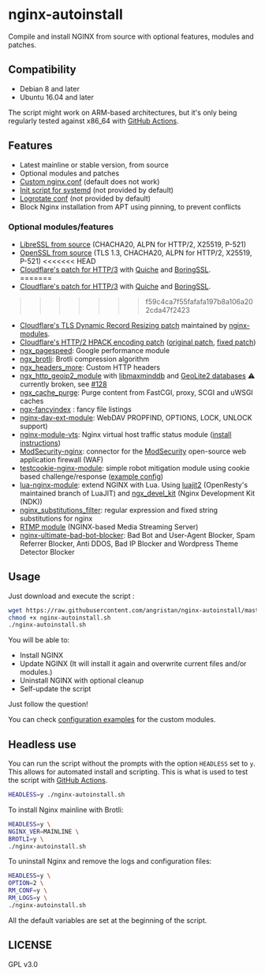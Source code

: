 # nginx-autoinstall

Compile and install NGINX from source with optional features, modules and patches.

## Compatibility

- Debian 8 and later
- Ubuntu 16.04 and later

The script might work on ARM-based architectures, but it's only being regularly tested against x86_64 with [GitHub Actions](https://github.com/angristan/nginx-autoinstall/actions/workflows/build.yml).

## Features

- Latest mainline or stable version, from source
- Optional modules and patches
- [Custom nginx.conf](https://github.com/angristan/nginx-autoinstall/blob/master/conf/nginx.conf) (default does not work)
- [Init script for systemd](https://github.com/angristan/nginx-autoinstall/blob/master/conf/nginx.service) (not provided by default)
- [Logrotate conf](https://github.com/angristan/nginx-autoinstall/blob/master/conf/nginx-logrotate) (not provided by default)
- Block Nginx installation from APT using pinning, to prevent conflicts

### Optional modules/features

- [LibreSSL from source](http://www.libressl.org/) (CHACHA20, ALPN for HTTP/2, X25519, P-521)
- [OpenSSL from source](https://www.openssl.org/) (TLS 1.3, CHACHA20, ALPN for HTTP/2, X25519, P-521)
<<<<<<< HEAD
- [Cloudflare's patch for HTTP/3](https://blog.cloudflare.com/experiment-with-http-3-using-nginx-and-quiche/) with [Quiche](https://github.com/cloudflare/quiche) and [BoringSSL](https://github.com/google/boringssl).  
=======
- [Cloudflare's patch for HTTP/3](https://blog.cloudflare.com/experiment-with-http-3-using-nginx-and-quiche/) with [Quiche](https://github.com/cloudflare/quiche) and [BoringSSL](https://github.com/google/boringssl).
>>>>>>> f59c4ca7f55fafafa197b8a106a202cda47f2423
- [Cloudflare's TLS Dynamic Record Resizing patch](https://blog.cloudflare.com/optimizing-tls-over-tcp-to-reduce-latency/) maintained by [nginx-modules](https://github.com/nginx-modules/ngx_http_tls_dyn_size).
- [Cloudflare's HTTP/2 HPACK encoding patch](https://blog.cloudflare.com/hpack-the-silent-killer-feature-of-http-2/) ([original patch](https://github.com/cloudflare/sslconfig/blob/master/patches/nginx_1.13.1_http2_hpack.patch), [fixed patch](https://github.com/hakasenyang/openssl-patch/blob/master/nginx_hpack_push_1.15.3.patch))
- [ngx_pagespeed](https://github.com/pagespeed/ngx_pagespeed): Google performance module
- [ngx_brotli](https://github.com/google/ngx_brotli): Brotli compression algorithm
- [ngx_headers_more](https://github.com/openresty/headers-more-nginx-module): Custom HTTP headers
- [ngx_http_geoip2_module](https://github.com/leev/ngx_http_geoip2_module) with [libmaxminddb](https://github.com/maxmind/libmaxminddb) and [GeoLite2 databases](https://dev.maxmind.com/geoip/geoip2/geolite2/) ⚠️ currently broken, see [#128](https://github.com/angristan/nginx-autoinstall/issues/128)
- [ngx_cache_purge](https://github.com/FRiCKLE/ngx_cache_purge): Purge content from FastCGI, proxy, SCGI and uWSGI caches
- [ngx-fancyindex](https://github.com/aperezdc/ngx-fancyindex) : fancy file listings
- [nginx-dav-ext-module](https://github.com/arut/nginx-dav-ext-module): WebDAV PROPFIND, OPTIONS, LOCK, UNLOCK support)
- [nginx-module-vts](https://github.com/vozlt/nginx-module-vts): Nginx virtual host traffic status module ([install instructions](https://github.com/vozlt/nginx-module-vts#installation))
- [ModSecurity-nginx](https://github.com/SpiderLabs/ModSecurity-nginx): connector for the [ModSecurity](https://github.com/SpiderLabs/ModSecurity) open-source web application firewall (WAF)
- [testcookie-nginx-module](https://github.com/kyprizel/testcookie-nginx-module): simple robot mitigation module using cookie based challenge/response ([example config](https://github.com/kyprizel/testcookie-nginx-module#example-configuration))
- [lua-nginx-module](https://github.com/openresty/lua-nginx-module): extend NGINX with Lua. Using [luajit2](https://github.com/openresty/luajit2) (OpenResty's maintained branch of LuaJIT) and [ngx_devel_kit](https://github.com/simplresty/ngx_devel_kit) (Nginx Development Kit (NDK))
- [nginx_substitutions_filter](https://github.com/yaoweibin/ngx_http_substitutions_filter_module): regular expression and fixed string substitutions for nginx
- [RTMP module](https://github.com/arut/nginx-rtmp-module) (NGINX-based Media Streaming Server)
- [nginx-ultimate-bad-bot-blocker](https://github.com/mitchellkrogza/nginx-ultimate-bad-bot-blocker): Bad Bot and User-Agent Blocker, Spam Referrer Blocker, Anti DDOS, Bad IP Blocker and Wordpress Theme Detector Blocker

## Usage

Just download and execute the script :

```sh
wget https://raw.githubusercontent.com/angristan/nginx-autoinstall/master/nginx-autoinstall.sh
chmod +x nginx-autoinstall.sh
./nginx-autoinstall.sh
```

You will be able to:

- Install NGINX
- Update NGINX (It will install it again and overwrite current files and/or modules.)
- Uninstall NGINX with optional cleanup
- Self-update the script

Just follow the question!

You can check [configuration examples](https://github.com/angristan/nginx-autoinstall/tree/master/conf) for the custom modules.

## Headless use

You can run the script without the prompts with the option `HEADLESS` set to `y`. This allows for automated install and scripting. This is what is used to test the script with [GitHub Actions](https://github.com/angristan/nginx-autoinstall/actions/workflows/build.yml).

```sh
HEADLESS=y ./nginx-autoinstall.sh
```

To install Nginx mainline with Brotli:

```sh
HEADLESS=y \
NGINX_VER=MAINLINE \
BROTLI=y \
./nginx-autoinstall.sh
```

To uninstall Nginx and remove the logs and configuration files:

```sh
HEADLESS=y \
OPTION=2 \
RM_CONF=y \
RM_LOGS=y \
./nginx-autoinstall.sh
```

All the default variables are set at the beginning of the script.

## LICENSE

GPL v3.0

